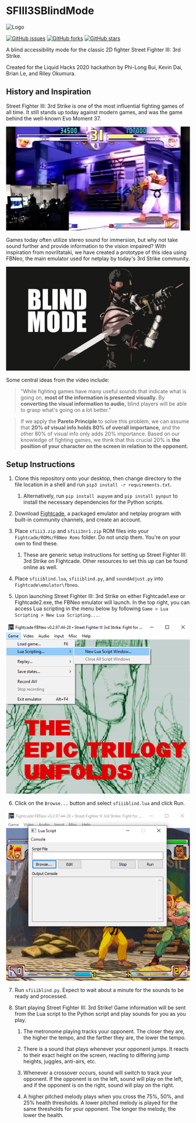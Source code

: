 # SFIII3SBlindMode

![Logo](https://challengepost-s3-challengepost.netdna-ssl.com/photos/production/software_photos/001/274/578/datas/gallery.jpg)

[![GitHub issues](https://img.shields.io/github/issues/briandle00/SFIII3SBlindMode)](https://github.com/briandle00/SFIII3SBlindMode/issues)
[![GitHub forks](https://img.shields.io/github/forks/briandle00/SFIII3SBlindMode)](https://github.com/briandle00/SFIII3SBlindMode/network)
[![GitHub stars](https://img.shields.io/github/stars/briandle00/SFIII3SBlindMode)](https://github.com/briandle00/SFIII3SBlindMode/stargazers)

A blind accessibility mode for the classic 2D fighter Street Fighter III: 3rd Strike.

Created for the Liquid Hacks 2020 hackathon by Phi-Long Bui, Kevin Dai, Brian Le, and Riley Okumura.

## History and Inspiration
Street Fighter III: 3rd Strike is one of the most influential fighting games of all time. It still stands up today against modern games, and was the game behind the well-known Evo Moment 37.

[![Evo Moment 37](https://github.com/briandle00/SFIII3SBlindMode/blob/main/media/37.jpg?raw=true)](https://www.youtube.com/watch?v=JzS96auqau0)

Games today often utilize stereo sound for immersion, but why not take sound further and provide information to the vision impaired? With inspiration from 
novriltataki, we have created a prototype of this idea using FBNeo, the main emulator used for netplay by today's 3rd Strike community.

[![Novriltataki Blind Mode Prototype](https://github.com/briandle00/SFIII3SBlindMode/blob/main/media/novriltataki.jpg?raw=true)](https://www.youtube.com/watch?v=Oxq3RKKolwY)

Some central ideas from the video include:

> "While fighting games have many useful sounds that indicate what is going on, **most of the information is presented visually.** By **converting the visual information to audio,** blind players will be able to grasp what's going on a lot better."

> If we apply the **Pareto Principle** to solve this problem, we can assume that **20% of visual info holds 80% of overall importance,** and the other 80% of visual info only adds 20% importance. Based on our knowledge of fighting games, we think that this crucial 20% is **the position of your character on the screen in relation to the opponent.**

## Setup Instructions

1. Clone this repository onto your desktop, then change directory to the file location in a shell and run ``pip3 install -r requirements.txt``.

    1. Alternatively, run ``pip install aupyom`` and ``pip install pynput`` to install the necessary dependencies for the Python scripts.

2. Download [Fightcade](https://www.fightcade.com/), a packaged emulator and netplay program with built-in community channels, and create an account.

3. Place ``sfiii3.zip`` and ``sfiii3nr1.zip`` ROM files into your ``Fightcade/ROMs/FBNeo Roms`` folder. Do not unzip them. You're on your own to find these.
    
    1. These are generic setup instructions for setting up Street Fighter III: 3rd Strike on Fightcade. Other resources to set this up can be found online as well.
    
4. Place ``sfiiiblind.lua``, ``sfiiiblind.py``, and ``soundAdjust.py`` into ``Fightcade\emulator\fbneo``.

5. Upon launching Street Fighter III: 3rd Strike on either Fightcade1.exe or Fightcade2.exe, the FBNeo emulator will launch. In the top right, you can access Lua scripting in the menu below by following ``Game > Lua Scripting > New Lua Scripting...``.

![Lua Part 1](https://github.com/briandle00/SFIII3SBlindMode/blob/main/media/lua1.png?raw=true)

6. Click on the ``Browse...`` button and select ``sfiiiblind.lua`` and click Run.

![Lua Part 2](https://github.com/briandle00/SFIII3SBlindMode/blob/main/media/lua2.PNG?raw=true)

7. Run ``sfiiiblind.py``. Expect to wait about a minute for the sounds to be ready and processed.

8. Start playing Street Fighter III: 3rd Strike! Game information will be sent from the Lua script to the Python script and play sounds for you as you play.

    1. The metronome playing tracks your opponent. The closer they are, the higher the tempo, and the farther they are, the lower the tempo.
    
    2. There is a sound that plays whenever your opponent jumps. It reacts to their exact height on the screen, reacting to differing jump heights, juggles, anti-airs, etc.
    
    3. Whenever a crossover occurs, sound will switch to track your opponent. If the opponent is on the left, sound will play on the left, and if the opponent is on the right, sound will play on the right.
    
    4. A higher pitched melody plays when you cross the 75%, 50%, and 25% health thresholds. A lower pitched melody is played for the same thresholds for your opponent. The longer the melody, the lower the health.
